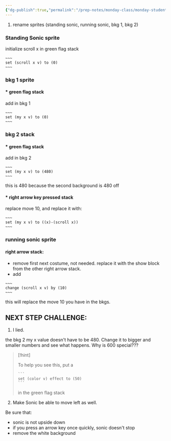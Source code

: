 ```yaml
---
{"dg-publish":true,"permalink":"/prep-notes/monday-class/monday-student-h/","dgHomeLink":true,"dgPassFrontmatter":false}
---
```



1. rename sprites (standing sonic, running sonic, bkg 1, bkg 2)

### Standing Sonic sprite
initialize scroll x in green flag stack
```ad-scratch
~~~
set (scroll x v) to (0)
~~~
``` 



### bkg 1 sprite
#### * green flag stack
add  in bkg 1

```ad-scratch
~~~
set (my x v) to (0)
~~~
``` 

### bkg 2 stack
#### * green flag stack
add  in bkg 2

```ad-scratch
~~~
set (my x v) to (480)
~~~
``` 
this is 480 because the second background is 480 off

#### * right arrow key pressed stack

replace move 10, and replace it with:

```ad-scratch
~~~
set (my x v) to ((x)-(scroll x))
~~~
```




### running sonic sprite

#### right arrow stack:

* remove first next costume, not needed. replace it with the show block from the other right arrow stack. 
* add 
```ad-scratch
~~~
change (scroll x v) by (10) 
~~~
``` 

this will replace the move 10 you have in the bkgs.

## NEXT STEP CHALLENGE:

1. I lied. 

the bkg 2 my x value doesn't have to be 480. Change it to bigger and smaller numbers and see what happens.
Why is 600 special???

> [!hint]
> 
> To help you see this, put a
> 
> ````ad-scratch
> ```
> set (color v) effect to (50)
> ```
> ````
> in the green flag stack
> 


2. Make Sonic be able to move left as well.

Be sure that:
* sonic is not upside down
* if you press an arrow key once quickly, sonic doesn't stop
* remove the white background



